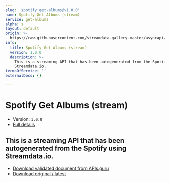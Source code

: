 ```yaml
---
slug: 'spotify:get-albums@v1.0.0'
name: Spotify Get Albums (stream)
service: get-albums
alpha: s
layout: default
origin: >-
  https://raw.githubusercontent.com/streamdata-gallery-master/asyncapi/master/_listings/spotify/spotify-get-albums-stream-async.md
info:
  title: Spotify Get Albums (stream)
  version: 1.0.0
  description: >-
    This is a streaming API that has been autogenerated from the Spotify using
    Streamdata.io.
termsOfService: ''
externalDocs: {}

---
```

# Spotify Get Albums (stream)

* Version: `1.0.0`
* [Full details](../html/spotify:get-albums@v1.0.0.html)



## This is a streaming API that has been autogenerated from the Spotify using Streamdata.io.



* [Download validated document from APIs.guru](https://raw.githubusercontent.com/APIs-guru/asyncapi-directory/master/docs/APIs/spotify%3Aget-albums%40v1.0.0.yaml)
* [Download original / latest](https://raw.githubusercontent.com/streamdata-gallery-master/asyncapi/master/_listings/spotify/spotify-get-albums-stream-async.md)

<script type="application/ld+json">
{
  "@context": "http://schema.org/",
  "@type": "WebAPI",
  "description": "This is a streaming API that has been autogenerated from the Spotify using Streamdata.io.",
  "documentation": "",

  "name": "Spotify Get Albums (stream)"
}
</script>
